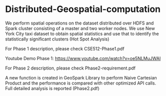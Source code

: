 # Distributed-Geospatial-computation
We perform spatial operations on the dataset distributed over HDFS and Spark cluster consisting of a master and two worker nodes. We use New York City taxi dataset to obtain spatial statistics and use that to identify the statistically significant clusters (Hot Spot Analysis)

For Phase 1 description, please check CSE512-Phase1.pdf

Youtube Demo Phase 1: https://www.youtube.com/watch?v=oe5NLMuJWAI

For Phase 2 description, please check Phase2-requirement.pdf

A new function is created in GeoSpark Library to perform Naive Cartesian Product and the performance is compared with other optimized API calls. Full detailed analysis is reported (Phase2.pdf)


